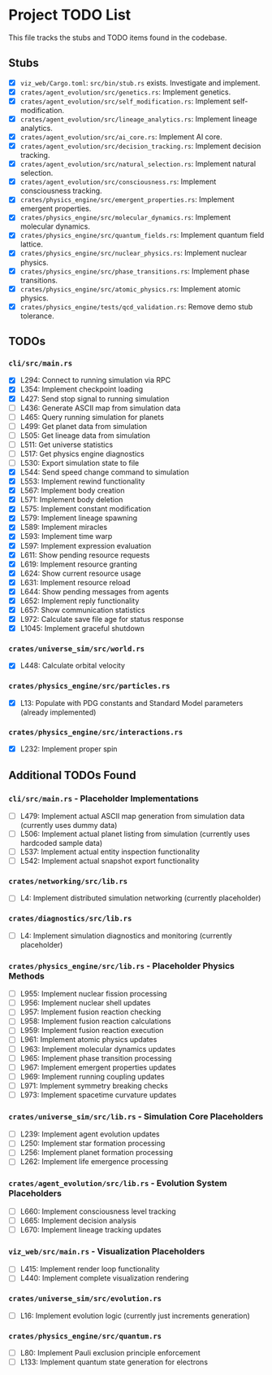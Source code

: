 # Project TODO List

This file tracks the stubs and TODO items found in the codebase.

## Stubs

- [x] `viz_web/Cargo.toml`: `src/bin/stub.rs` exists. Investigate and implement.
- [x] `crates/agent_evolution/src/genetics.rs`: Implement genetics.
- [x] `crates/agent_evolution/src/self_modification.rs`: Implement self-modification.
- [x] `crates/agent_evolution/src/lineage_analytics.rs`: Implement lineage analytics.
- [x] `crates/agent_evolution/src/ai_core.rs`: Implement AI core.
- [x] `crates/agent_evolution/src/decision_tracking.rs`: Implement decision tracking.
- [x] `crates/agent_evolution/src/natural_selection.rs`: Implement natural selection.
- [x] `crates/agent_evolution/src/consciousness.rs`: Implement consciousness tracking.
- [x] `crates/physics_engine/src/emergent_properties.rs`: Implement emergent properties.
- [x] `crates/physics_engine/src/molecular_dynamics.rs`: Implement molecular dynamics.
- [x] `crates/physics_engine/src/quantum_fields.rs`: Implement quantum field lattice.
- [x] `crates/physics_engine/src/nuclear_physics.rs`: Implement nuclear physics.
- [x] `crates/physics_engine/src/phase_transitions.rs`: Implement phase transitions.
- [x] `crates/physics_engine/src/atomic_physics.rs`: Implement atomic physics.
- [x] `crates/physics_engine/tests/qcd_validation.rs`: Remove demo stub tolerance.

## TODOs

### `cli/src/main.rs`

- [x] L294: Connect to running simulation via RPC
- [x] L354: Implement checkpoint loading
- [x] L427: Send stop signal to running simulation
- [ ] L436: Generate ASCII map from simulation data
- [ ] L465: Query running simulation for planets
- [ ] L499: Get planet data from simulation
- [ ] L505: Get lineage data from simulation
- [ ] L511: Get universe statistics
- [ ] L517: Get physics engine diagnostics
- [ ] L530: Export simulation state to file
- [x] L544: Send speed change command to simulation
- [x] L553: Implement rewind functionality
- [x] L567: Implement body creation
- [x] L571: Implement body deletion
- [x] L575: Implement constant modification
- [x] L579: Implement lineage spawning
- [x] L589: Implement miracles
- [x] L593: Implement time warp
- [x] L597: Implement expression evaluation
- [x] L611: Show pending resource requests
- [x] L619: Implement resource granting
- [x] L624: Show current resource usage
- [x] L631: Implement resource reload
- [x] L644: Show pending messages from agents
- [x] L652: Implement reply functionality
- [x] L657: Show communication statistics
- [x] L972: Calculate save file age for status response
- [x] L1045: Implement graceful shutdown

### `crates/universe_sim/src/world.rs`

- [x] L448: Calculate orbital velocity

### `crates/physics_engine/src/particles.rs`

- [x] L13: Populate with PDG constants and Standard Model parameters (already implemented)

### `crates/physics_engine/src/interactions.rs`

- [x] L232: Implement proper spin

## Additional TODOs Found

### `cli/src/main.rs` - Placeholder Implementations

- [ ] L479: Implement actual ASCII map generation from simulation data (currently uses dummy data)
- [ ] L506: Implement actual planet listing from simulation (currently uses hardcoded sample data)
- [ ] L537: Implement actual entity inspection functionality
- [ ] L542: Implement actual snapshot export functionality

### `crates/networking/src/lib.rs`

- [ ] L4: Implement distributed simulation networking (currently placeholder)

### `crates/diagnostics/src/lib.rs` 

- [ ] L4: Implement simulation diagnostics and monitoring (currently placeholder)

### `crates/physics_engine/src/lib.rs` - Placeholder Physics Methods

- [ ] L955: Implement nuclear fission processing
- [ ] L956: Implement nuclear shell updates
- [ ] L957: Implement fusion reaction checking
- [ ] L958: Implement fusion reaction calculations
- [ ] L959: Implement fusion reaction execution
- [ ] L961: Implement atomic physics updates
- [ ] L963: Implement molecular dynamics updates
- [ ] L965: Implement phase transition processing
- [ ] L967: Implement emergent properties updates
- [ ] L969: Implement running coupling updates
- [ ] L971: Implement symmetry breaking checks
- [ ] L973: Implement spacetime curvature updates

### `crates/universe_sim/src/lib.rs` - Simulation Core Placeholders

- [ ] L239: Implement agent evolution updates
- [ ] L250: Implement star formation processing
- [ ] L256: Implement planet formation processing  
- [ ] L262: Implement life emergence processing

### `crates/agent_evolution/src/lib.rs` - Evolution System Placeholders

- [ ] L660: Implement consciousness level tracking
- [ ] L665: Implement decision analysis
- [ ] L670: Implement lineage tracking updates

### `viz_web/src/main.rs` - Visualization Placeholders

- [ ] L415: Implement render loop functionality
- [ ] L440: Implement complete visualization rendering

### `crates/universe_sim/src/evolution.rs`

- [ ] L16: Implement evolution logic (currently just increments generation)

### `crates/physics_engine/src/quantum.rs`

- [ ] L80: Implement Pauli exclusion principle enforcement
- [ ] L133: Implement quantum state generation for electrons 